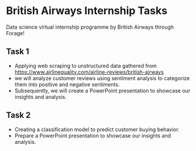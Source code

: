 # British Airways Internship Tasks
Data science virtual internship programme by British Airways through Forage!

## Task 1
- Applying web scraping to unstructured data gathered from https://www.airlinequality.com/airline-reviews/british-airways
- we will analyze customer reviews using sentiment analysis to categorize them into positive and negative sentiments.
- Subsequently, we will create a PowerPoint presentation to showcase our insights and analysis.

## Task 2
- Creating a classification model to predict customer buying behavior.
- Prepare a PowerPoint presentation to showcase our insights and analysis.
